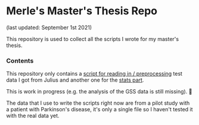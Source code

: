 # Merle's Master's Thesis Repo 
(last updated: September 1st 2021)

This repository is used to collect all the scripts I wrote for my master's thesis.

### Contents 
This repository only contains a [script for reading in / preprocessing](/read_and_preproc_data.py) test data I got from Julius and another one for the [stats part](/stats.py).

This is work in progress (e.g. the analysis of the GSS data is still missing). 🐢

The data that I use to write the scripts right now are from a pilot study with a patient with Parkinson's disease, it's only a single file so I haven't tested it with the real data yet.
